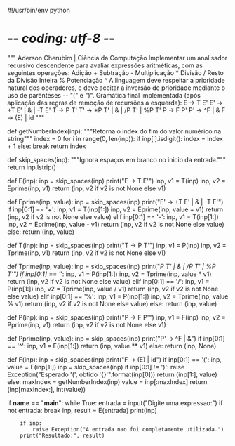 #!/usr/bin/env python
# -*- coding: utf-8 -*-

"""
Aderson Cherubim | Ciência da Computação
Implementar um analisador recursivo descendente para avaliar expressões aritméticas, com as seguintes operações:
Adição +
Subtração -
Multiplicação *
Divisão /
Resto da Divisão Inteira %
Potenciação ^
A linguagem deve respeitar a prioridade natural dos operadores, e deve aceitar a inversão de prioridade mediante o uso de parênteses -- "(" e ")".
Gramática final implementada (após aplicação das regras de remoção de recursões a esquerda):
E  -> T E'
E' -> +T E' | & | -T E'
T  -> P T'
T' -> *P T' | & | /P T' | %P T'
P  -> F P'
P' -> ^F | &
F  -> (E) | id
"""


def getNumberIndex(inp):
    """Retorna o index do fim do valor numérico na string"""
    index = 0
    for i in range(0, len(inp)):
        if inp[i].isdigit():
            index = index + 1
        else:
            break
    return index


def skip_spaces(inp):
    """Ignora espaços em branco no inicio da entrada."""
    return inp.lstrip()


def E(inp):
    inp = skip_spaces(inp)
    print("E -> T E'")
    inp, v1 = T(inp)
    inp, v2 = Eprime(inp, v1)
    return (inp, v2 if v2 is not None else v1)


def Eprime(inp, value):
    inp = skip_spaces(inp)
    print("E' -> +T E' | & | -T E'")
    if inp[0:1] == '+':
        inp, v1 = T(inp[1:])
        inp, v2 = Eprime(inp, value + v1)
        return (inp, v2 if v2 is not None else value)
    elif inp[0:1] == '-':
        inp, v1 = T(inp[1:])
        inp, v2 = Eprime(inp, value - v1)
        return (inp, v2 if v2 is not None else value)
    else:
        return (inp, value)


def T(inp):
    inp = skip_spaces(inp)
    print("T -> P T'")
    inp, v1 = P(inp)
    inp, v2 = Tprime(inp, v1)
    return (inp, v2 if v2 is not None else v1)


def Tprime(inp, value):
    inp = skip_spaces(inp)
    print("*P T' | & | /P T' | %P T'")
    if inp[0:1] == '*':
        inp, v1 = P(inp[1:])
        inp, v2 = Tprime(inp, value * v1)
        return (inp, v2 if v2 is not None else value)
    elif inp[0:1] == '/':
        inp, v1 = P(inp[1:])
        inp, v2 = Tprime(inp, value / v1)
        return (inp, v2 if v2 is not None else value)
    elif inp[0:1] == '%':
        inp, v1 = P(inp[1:])
        inp, v2 = Tprime(inp, value % v1)
        return (inp, v2 if v2 is not None else value)
    else:
        return (inp, value)


def P(inp):
    inp = skip_spaces(inp)
    print("P -> F P'")
    inp, v1 = F(inp)
    inp, v2 = Pprime(inp, v1)
    return (inp, v2 if v2 is not None else v1)


def Pprime(inp, value):
    inp = skip_spaces(inp)
    print("P' -> ^F | &")
    if inp[0:1] == '^':
        inp, v1 = F(inp[1:])
        return (inp, value ** v1)
    else:
        return (inp, None)


def F(inp):
    inp = skip_spaces(inp)
    print("F -> (E) | id")
    if inp[0:1] == '(':
        inp, value = E(inp[1:])
        inp = skip_spaces(inp)
        if inp[0:1] != ')':
            raise Exception("Esperado '(', obtido '{}'".format(inp[0]))
        return (inp[1:], value)
    else:
        maxIndex = getNumberIndex(inp)
        value = inp[:maxIndex]
        return (inp[maxIndex:], int(value))


if __name__ == "__main__":
    while True:
        entrada = input("Digite uma expressao:")
        if not entrada:
            break
        inp, result = E(entrada)
        print(inp)

        if inp:
            raise Exception("A entrada nao foi completamente utilizada.")
        print("Resultado:", result)
